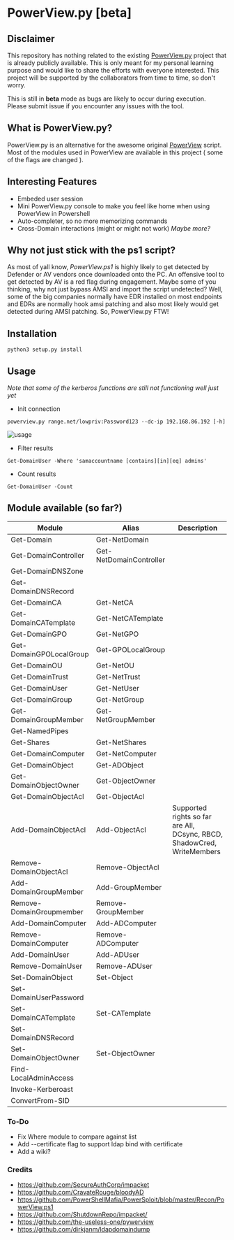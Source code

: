 # PowerView.py [beta]

## Disclaimer
This repository has nothing related to the existing [PowerView.py](https://github.com/the-useless-one/pywerview) project that is already publicly available. This is only meant for my personal learning purpose and would like to share the efforts with everyone interested. This project will be supported by the collaborators from time to time, so don't worry.

This is still in **beta** mode as bugs are likely to occur during execution. Please submit issue if you encounter any issues with the tool.

## What is PowerView.py?
PowerView.py is an alternative for the awesome original [PowerView](https://github.com/PowerShellMafia/PowerSploit/blob/master/Recon/PowerView.ps1) script. Most of the modules used in PowerView are available in this project ( some of the flags are changed ). 

## Interesting Features
* Embeded user session
* Mini PowerView.py console to make you feel like home when using PowerView in Powershell
* Auto-completer, so no more memorizing commands
* Cross-Domain interactions (might or might not work)
_Maybe more?_

## Why not just stick with the ps1 script?
As most of yall know, _PowerView.ps1_ is highly likely to get detected by Defender or AV vendors once downloaded onto the PC. An offensive tool to get detected by AV is a red flag during engagement. Maybe some of you thinking, why not just bypass AMSI and import the script undetected? Well, some of the big companies normally have EDR installed on most endpoints and EDRs are normally hook amsi patching and also most likely would get detected during AMSI patching. So, PowerView.py FTW!

## Installation
```
python3 setup.py install
```

## Usage
_Note that some of the kerberos functions are still not functioning well just yet_
* Init connection
```
powerview.py range.net/lowpriv:Password123 --dc-ip 192.168.86.192 [-h]
```
![usage](https://cdn.discordapp.com/attachments/867691675563982878/996623323196833873/Screenshot_2022-07-13_103827.png)

* Filter results
```
Get-DomainUser -Where 'samaccountname [contains][in][eq] admins'
```

* Count results
```
Get-DomainUser -Count
```

## Module available (so far?)
| Module | Alias | Description |
| ------ | ----- | ---- |
|Get-Domain|Get-NetDomain||
| Get-DomainController | Get-NetDomainController ||
| Get-DomainDNSZone    |                         ||
| Get-DomainDNSRecord    |                         ||
| Get-DomainCA         | Get-NetCA               ||
| Get-DomainCATemplate         | Get-NetCATemplate               ||
|Get-DomainGPO|Get-NetGPO||
|Get-DomainGPOLocalGroup|Get-GPOLocalGroup||
|Get-DomainOU|Get-NetOU||
|Get-DomainTrust|Get-NetTrust||
|Get-DomainUser|Get-NetUser||
|Get-DomainGroup|Get-NetGroup||
|Get-DomainGroupMember|Get-NetGroupMember||
|Get-NamedPipes|||
|Get-Shares|Get-NetShares||
|Get-DomainComputer|Get-NetComputer||
|Get-DomainObject|Get-ADObject||
|Get-DomainObjectOwner|Get-ObjectOwner||
|Get-DomainObjectAcl|Get-ObjectAcl||
|Add-DomainObjectAcl|Add-ObjectAcl|Supported rights so far are All, DCsync, RBCD, ShadowCred, WriteMembers|
|Remove-DomainObjectAcl|Remove-ObjectAcl||
|Add-DomainGroupMember|Add-GroupMember||
|Remove-DomainGroupmember|Remove-GroupMember||
|Add-DomainComputer|Add-ADComputer||
|Remove-DomainComputer|Remove-ADComputer||
|Add-DomainUser|Add-ADUser||
|Remove-DomainUser|Remove-ADUser||
|Set-DomainObject|Set-Object||
|Set-DomainUserPassword|||
|Set-DomainCATemplate|Set-CATemplate||
|Set-DomainDNSRecord|||
|Set-DomainObjectOwner|Set-ObjectOwner||
|Find-LocalAdminAccess|||
|Invoke-Kerberoast|||
|ConvertFrom-SID|||

### To-Do
* Fix Where module to compare against list
* Add --certificate flag to support ldap bind with certificate
* Add a wiki?

### Credits
* https://github.com/SecureAuthCorp/impacket
* https://github.com/CravateRouge/bloodyAD
* https://github.com/PowerShellMafia/PowerSploit/blob/master/Recon/PowerView.ps1
* https://github.com/ShutdownRepo/impacket/
* https://github.com/the-useless-one/pywerview
* https://github.com/dirkjanm/ldapdomaindump
